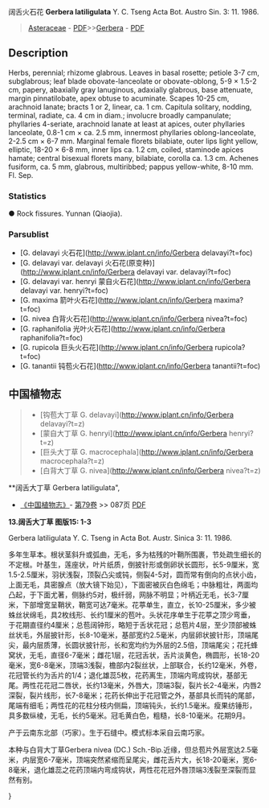 阔舌火石花 **Gerbera latiligulata** Y. C. Tseng Acta Bot. Austro Sin. 3: 11. 1986.

> [Asteraceae](http://www.iplant.cn/info/Asteraceae?t=foc) - [PDF](http://www.iplant.cn/foc/pdf/Asteraceae.pdf)>>[Gerbera](http://www.iplant.cn/info/Gerbera?t=foc) - [PDF](http://www.iplant.cn/foc/pdf/Gerbera.pdf)

## Description

Herbs, perennial; rhizome glabrous. Leaves in basal rosette; petiole 3-7 cm, subglabrous; leaf blade obovate-lanceolate or obovate-oblong, 5-9 × 1.5-2 cm, papery, abaxially gray lanuginous, adaxially glabrous, base attenuate, margin pinnatilobate, apex obtuse to acuminate. Scapes 10-25 cm, arachnoid lanate; bracts 1 or 2, linear, ca. 1 cm. Capitula solitary, nodding, terminal, radiate, ca. 4 cm in diam.; involucre broadly campanulate; phyllaries 4-seriate, arachnoid lanate at least at apices, outer phyllaries lanceolate, 0.8-1 cm × ca. 2.5 mm, innermost phyllaries oblong-lanceolate, 2-2.5 cm × 6-7 mm. Marginal female florets bilabiate, outer lips light yellow, elliptic, 18-20 × 6-8 mm, inner lips ca. 1.2 cm, coiled, staminode apices hamate; central bisexual florets many, bilabiate, corolla ca. 1.3 cm. Achenes fusiform, ca. 5 mm, glabrous, multiribbed; pappus yellow-white, 8-10 mm. Fl. Sep.

### Statistics
● Rock fissures. Yunnan (Qiaojia).

### Parsublist

* [G.  delavayi  火石花](http://www.iplant.cn/info/Gerbera delavayi?t=foc)
* [G.  delavayi var. delavayi  火石花(原变种)](http://www.iplant.cn/info/Gerbera delavayi var. delavayi?t=foc)
* [G.  delavayi var. henryi  蒙自火石花](http://www.iplant.cn/info/Gerbera delavayi var. henryi?t=foc)
* [G.  maxima  箭叶火石花](http://www.iplant.cn/info/Gerbera maxima?t=foc)
* [G.  nivea  白背火石花](http://www.iplant.cn/info/Gerbera nivea?t=foc)
* [G.  raphanifolia  光叶火石花](http://www.iplant.cn/info/Gerbera raphanifolia?t=foc)
* [G.  rupicola  巨头火石花](http://www.iplant.cn/info/Gerbera rupicola?t=foc)
* [G.  tanantii  钝苞火石花](http://www.iplant.cn/info/Gerbera tanantii?t=foc)

## 中国植物志

> * [钩苞大丁草  G.  delavayi](http://www.iplant.cn/info/Gerbera delavayi?t=z)
> * [蒙自大丁草  G.  henryi](http://www.iplant.cn/info/Gerbera henryi?t=z)
> * [巨头大丁草  G.  macrocephala](http://www.iplant.cn/info/Gerbera macrocephala?t=z)
> * [白背大丁草  G.  nivea](http://www.iplant.cn/info/Gerbera nivea?t=z)

**阔舌大丁草 Gerbera latiligulata",

* [《中国植物志》](http://www.iplant.cn/frps)- [第79卷](http://www.iplant.cn/frps/vol/79) >> 087页 [PDF](http://www.iplant.cn/frps/pdf/79/087.PDF)

**13.阔舌大丁草 图版15: 1-3**

Gerbera latiligulata Y. C. Tseng in Acta Bot. Austr. Sinica 3: 11. 1986.

多年生草本。根状茎斜升或弧曲，无毛，多为枯残的叶鞘所围裹，节处疏生细长的不定根。叶基生，莲座状，叶片纸质，倒披针形或倒卵状长圆形，长5-9厘米，宽1.5-2.5厘米，羽状浅裂，顶裂凸尖或钝，侧裂4-5对，圆而常有倒向的点状小齿，上面无毛，具密腺点（放大镜下始见），下面密被灰白色绵毛；中脉粗壮，两面均凸起，于下面尤著，侧脉约5对，极纤弱，网脉不明显；叶柄近无毛，长3-7厘米，下部增宽呈鞘状，鞘宽可达7毫米。花葶单生，直立，长10-25厘米，多少被蛛丝状绵毛，具2枚线形、长约1厘米的苞叶。头状花序单生于花葶之顶少弯垂，于花期直径约4厘米；总苞阔钟形，略短于舌状花冠；总苞片4层，至少顶部被蛛丝状毛，外层披针形，长8-10毫米，基部宽约2.5毫米，内层卵状披针形，顶端尾尖，最内层质薄，长圆状披针形，长和宽均约为外层的2.5倍，顶端尾尖；花托蜂窝状，无毛，直径6-7毫米；雌花1层，花冠舌状，舌片淡黄色，椭圆形，长18-20毫米，宽6-8毫米，顶端3浅裂，檐部内2裂丝状，上部联合，长约12毫米，外卷，花冠管长约为舌片的1/4；退化雄蕊5枚，花药离生，顶端内弯成钩状，基部无尾。两性花花冠二唇状，长约13毫米，外唇大，顶端3裂，裂片长2-4毫米，内唇2深裂，裂片线形，长7-8毫米；花药长伸出于花冠管之外，基部具长而钝的尾部，尾端有细毛；两性花的花柱分枝内侧扁，顶端钝头，长约1.5毫米。瘦果纺锤形，具多数纵棱，无毛，长约5毫米。冠毛黄白色，粗糙，长8-10毫米。花期9月。

产于云南东北部（巧家）。生于石缝中。模式标本采自云南巧家。

本种与白背大丁草Gerbera nivea (DC.) Sch.-Bip.近缘，但总苞片外层宽达2.5毫米，内层宽6-7毫米，顶端突然紧缩而呈尾尖，雌花舌片大，长18-20毫米，宽6-8毫米，退化雄蕊之花药顶端内弯成钩状，两性花花冠外唇顶端3浅裂至深裂而显然有别。

}